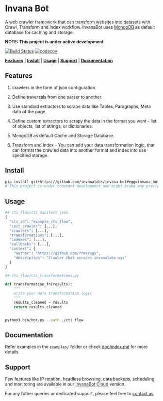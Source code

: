 # Invana Bot

A web crawler framework that can transform websites into datasets with Crawl, 
Transform and Index workflow. InvanaBot uses [MongoDB](https://www.mongodb.com/)
 as default database for caching and storage.


**NOTE: This project is under active development**

[![Build Status](https://travis-ci.org/invanalabs/invana-bot.svg?branch=master)](https://travis-ci.org/invanalabs/invana-bot) 
[![codecov](https://codecov.io/gh/invanalabs/invana-bot/branch/master/graph/badge.svg)](https://codecov.io/gh/invanalabs/invana-bot) 


[**Features**](#features) | [**Install**](#install) | [**Usage**](#usage) | [**Support**](#support) | [**Documentation**](#documentation)


## Features

1. crawlers in the form of json configuration.

2. Define traversals from one parser to another.

3. Use standard extractors to scrape data like Tables, Paragraphs, Meta data of the page.

4. Define custom extractors to scrapy the data in the format you want -
 list of objects, list of strings, or dictionaries.

5. MongoDB as default Cache and Storage Database.

7. Transform and Index - You can add your data transformation logic, that can format 
the crawled data into another format and index into use specified storage. 



## Install

```bash
pip install git+https://github.com/invanalabs/invana-bot#egg=invana_bot
# This project is under constant development and might brake any previous implementation.
```



## Usage

```python
## cti_flow/cti_manifest.json 
{
  "cti_id": "example_cti_flow",
  "init_crawler": {...},
  "crawlers": [...],
  "transformations": [...],
  "indexes": [...],
  "callbacks": [...],
  "context": {
    "author": "https://github.com/rrmerugu",
    "description": "Crawler that scrapes invanalabs xyz"
  }
}
```

```python
## cti_flow/cti_transformations.py

def transformation_fn(results):
    """
    write your data transformation logic
    """
    results_cleaned = results
    return results_cleaned

```

```bash

python3 bin/bot.py --path ./cti_flow

```

## Documentation

Refer examples in the `examples/` folder or check [doc/index.md](docs/index.md) for more details.


## Support

Few features like IP rotation, headless browsing, data backups, scheduling and monitoring are 
available in our [InvanaBot Cloud](http://invanalabs.ai/product/invana-bot) version.

For any futher queries or dedicated support, please feel free to [contact us](http://invanalabs.ai/contact-us/)
